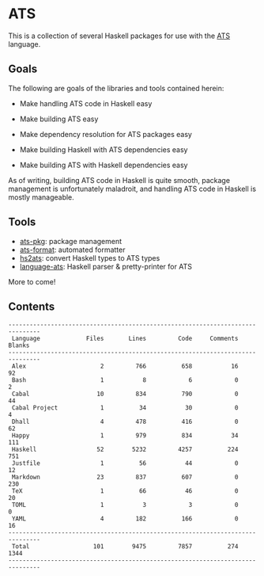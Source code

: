 # ATS

This is a collection of several Haskell packages for use with the
[ATS](http://ats-lang.org/) language.

## Goals

The following are goals of the libraries and tools contained herein:

  * Make handling ATS code in Haskell easy

  * Make building ATS easy

  * Make dependency resolution for ATS packages easy

  * Make building Haskell with ATS dependencies easy

  * Make building ATS with Haskell dependencies easy
  
As of writing, building ATS code in Haskell is quite smooth, package management
is unfortunately maladroit, and handling ATS code in Haskell is mostly
manageable.

## Tools

* [ats-pkg](ats-pkg/README.md): package management
* [ats-format](ats-format/README.md): automated formatter
* [hs2ats](hs2ats/README.md): convert Haskell types to ATS types
* [language-ats](language-ats/README.md): Haskell parser & pretty-printer for ATS

More to come!

## Contents

```
-------------------------------------------------------------------------------
 Language             Files       Lines         Code     Comments       Blanks
-------------------------------------------------------------------------------
 Alex                     2         766          658           16           92
 Bash                     1           8            6            0            2
 Cabal                   10         834          790            0           44
 Cabal Project            1          34           30            0            4
 Dhall                    4         478          416            0           62
 Happy                    1         979          834           34          111
 Haskell                 52        5232         4257          224          751
 Justfile                 1          56           44            0           12
 Markdown                23         837          607            0          230
 TeX                      1          66           46            0           20
 TOML                     1           3            3            0            0
 YAML                     4         182          166            0           16
-------------------------------------------------------------------------------
 Total                  101        9475         7857          274         1344
-------------------------------------------------------------------------------
```
